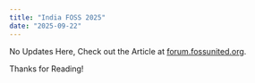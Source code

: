 ```yaml
---
title: "India FOSS 2025"
date: "2025-09-22"
---
```

No Updates Here, Check out the Article at [forum.fossunited.org](https://forum.fossunited.org/t/mukti-a-foss-club-in-bangalore-updates-thread/2522/17).

Thanks for Reading!
